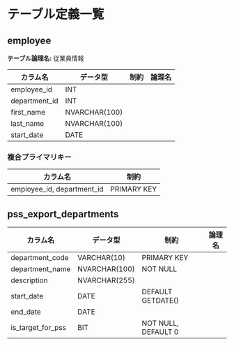 # テーブル定義一覧

## employee

**テーブル論理名:** 従業員情報

| カラム名         | データ型         | 制約 | 論理名 |
|---------------|---------------|------|--------|
| employee_id   | INT           |      |        |
| department_id | INT           |      |        |
| first_name    | NVARCHAR(100) |      |        |
| last_name     | NVARCHAR(100) |      |        |
| start_date    | DATE          |      |        |

### 複合プライマリキー
| カラム名                      | 制約        |
|----------------------------|-------------|
| employee_id, department_id | PRIMARY KEY |


## pss_export_departments

| カラム名             | データ型         | 制約                | 論理名 |
|-------------------|---------------|---------------------|--------|
| department_code   | VARCHAR(10)   | PRIMARY KEY         |        |
| department_name   | NVARCHAR(100) | NOT NULL            |        |
| description       | NVARCHAR(255) |                     |        |
| start_date        | DATE          | DEFAULT GETDATE()   |        |
| end_date          | DATE          |                     |        |
| is_target_for_pss | BIT           | NOT NULL, DEFAULT 0 |        |


